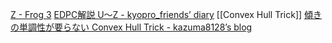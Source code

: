 
[Z - Frog 3](https://atcoder.jp/contests/dp/tasks/dp_z)
[EDPC解説 U～Z - kyopro_friends’ diary](https://kyopro-friends.hatenablog.com/entry/2019/01/12/231106)
[[Convex Hull Trick]]
[傾きの単調性が要らない Convex Hull Trick - kazuma8128’s blog](https://kazuma8128.hatenablog.com/entry/2018/02/28/102130)
